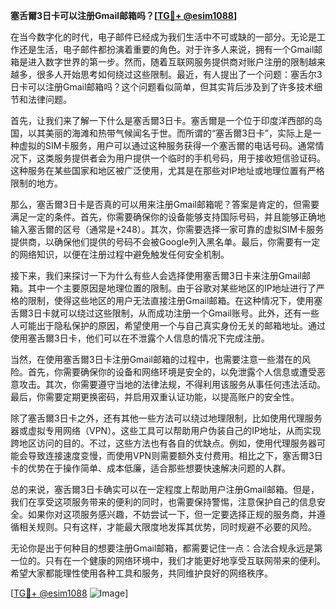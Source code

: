 **塞舌爾3日卡可以注册Gmail邮箱吗？[[TG💪+ @esim1088](https://t.me/s/esim1088)]**

在当今数字化的时代，电子邮件已经成为我们生活中不可或缺的一部分。无论是工作还是生活，电子邮件都扮演着重要的角色。对于许多人来说，拥有一个Gmail邮箱是进入数字世界的第一步。然而，随着互联网服务提供商对账户注册的限制越来越多，很多人开始思考如何绕过这些限制。最近，有人提出了一个问题：塞舌尔3日卡可以注册Gmail邮箱吗？这个问题看似简单，但其实背后涉及到了许多技术细节和法律问题。

首先，让我们来了解一下什么是塞舌爾3日卡。塞舌爾是一个位于印度洋西部的岛国，以其美丽的海滩和热带气候闻名于世。而所谓的“塞舌爾3日卡”，实际上是一种虚拟的SIM卡服务，用户可以通过这种服务获得一个塞舌爾的电话号码。通常情况下，这类服务提供者会为用户提供一个临时的手机号码，用于接收短信验证码。这种服务在某些国家和地区被广泛使用，尤其是在那些对IP地址或地理位置有严格限制的地方。

那么，塞舌爾3日卡是否真的可以用来注册Gmail邮箱呢？答案是肯定的，但需要满足一定的条件。首先，你需要确保你的设备能够支持国际号码，并且能够正确地输入塞舌爾的区号（通常是+248）。其次，你需要选择一家可靠的虚拟SIM卡服务提供商，以确保他们提供的号码不会被Google列入黑名单。最后，你需要有一定的网络知识，以便在注册过程中避免触发任何安全机制。

接下来，我们来探讨一下为什么有些人会选择使用塞舌爾3日卡来注册Gmail邮箱。其中一个主要原因是地理位置的限制。由于谷歌对某些地区的IP地址进行了严格的限制，使得这些地区的用户无法直接注册Gmail邮箱。在这种情况下，使用塞舌爾3日卡就可以绕过这些限制，从而成功注册一个Gmail账号。此外，还有一些人可能出于隐私保护的原因，希望使用一个与自己真实身份无关的邮箱地址。通过使用塞舌爾3日卡，他们可以在不泄露个人信息的情况下完成注册。

当然，在使用塞舌爾3日卡注册Gmail邮箱的过程中，也需要注意一些潜在的风险。首先，你需要确保你的设备和网络环境是安全的，以免泄露个人信息或遭受恶意攻击。其次，你需要遵守当地的法律法规，不得利用该服务从事任何违法活动。最后，你需要定期更换密码，并启用双重认证功能，以提高账户的安全性。

除了塞舌爾3日卡之外，还有其他一些方法可以绕过地理限制，比如使用代理服务器或虚拟专用网络（VPN）。这些工具可以帮助用户伪装自己的IP地址，从而实现跨地区访问的目的。不过，这些方法也有各自的优缺点。例如，使用代理服务器可能会导致连接速度变慢，而使用VPN则需要额外支付费用。相比之下，塞舌爾3日卡的优势在于操作简单、成本低廉，适合那些想要快速解决问题的人群。

总的来说，塞舌爾3日卡确实可以在一定程度上帮助用户注册Gmail邮箱。但是，我们在享受这项服务带来的便利的同时，也需要保持警惕，注意保护自己的信息安全。如果你对这项服务感兴趣，不妨尝试一下，但一定要选择正规的服务商，并遵循相关规则。只有这样，才能最大限度地发挥其优势，同时规避不必要的风险。

无论你是出于何种目的想要注册Gmail邮箱，都需要记住一点：合法合规永远是第一位的。只有在一个健康的网络环境中，我们才能更好地享受互联网带来的便利。希望大家都能理性使用各种工具和服务，共同维护良好的网络秩序。

[[TG💪+ @esim1088](https://t.me/s/esim1088) ![Image](https://i.postimg.cc/4NQfJmqS/Snipaste-2025-05-13-00-14-12.png)]